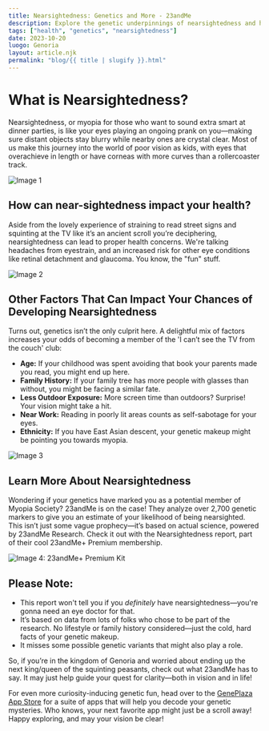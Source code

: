 ```yaml
---
title: Nearsightedness: Genetics and More - 23andMe
description: Explore the genetic underpinnings of nearsightedness and how the 23andMe app can help you understand your visual destiny!
tags: ["health", "genetics", "nearsightedness"]
date: 2023-10-20
luogo: Genoria
layout: article.njk
permalink: "blog/{{ title | slugify }}.html"
---
```


# What is Nearsightedness?

Nearsightedness, or myopia for those who want to sound extra smart at dinner parties, is like your eyes playing an ongoing prank on you—making sure distant objects stay blurry while nearby ones are crystal clear. Most of us make this journey into the world of poor vision as kids, with eyes that overachieve in length or have corneas with more curves than a rollercoaster track.

![Image 1](https://pub-prd-seohub-us-west-2.s3.us-west-2.amazonaws.com/wp-content/uploads/sites/2/2022/03/Typical-Vision-vs-Nearsightedness-Diagram.png)

## How can near-sightedness impact your health?

Aside from the lovely experience of straining to read street signs and squinting at the TV like it’s an ancient scroll you’re deciphering, nearsightedness can lead to proper health concerns. We're talking headaches from eyestrain, and an increased risk for other eye conditions like retinal detachment and glaucoma. You know, the "fun" stuff.

![Image 2](https://pub-prd-seohub-us-west-2.s3.us-west-2.amazonaws.com/wp-content/uploads/sites/2/2022/03/retinal-detachment-glaucoma-cataracts-diagram.png)

## Other Factors That Can Impact Your Chances of Developing Nearsightedness

Turns out, genetics isn’t the only culprit here. A delightful mix of factors increases your odds of becoming a member of the 'I can’t see the TV from the couch' club:

- **Age:** If your childhood was spent avoiding that book your parents made you read, you might end up here.
- **Family History:** If your family tree has more people with glasses than without, you might be facing a similar fate.
- **Less Outdoor Exposure:** More screen time than outdoors? Surprise! Your vision might take a hit.
- **Near Work:** Reading in poorly lit areas counts as self-sabotage for your eyes.
- **Ethnicity:** If you have East Asian descent, your genetic makeup might be pointing you towards myopia.

![Image 3](https://pub-prd-seohub-us-west-2.s3.us-west-2.amazonaws.com/wp-content/uploads/sites/2/2022/03/factors-that-influence-nearsightedness-194x300.png)

## Learn More About Nearsightedness

Wondering if your genetics have marked you as a potential member of Myopia Society? 23andMe is on the case! They analyze over 2,700 genetic markers to give you an estimate of your likelihood of being nearsighted. This isn’t just some vague prophecy—it’s based on actual science, powered by 23andMe Research. Check it out with the Nearsightedness report, part of their cool 23andMe+ Premium membership.

![Image 4: 23andMe+ Premium Kit](https://www.23andme.com/uploads/sites/2/20240109213029/Premium.jpg)

## Please Note:

- This report won't tell you if you *definitely* have nearsightedness—you're gonna need an eye doctor for that.
- It’s based on data from lots of folks who chose to be part of the research. No lifestyle or family history considered—just the cold, hard facts of your genetic makeup.
- It misses some possible genetic variants that might also play a role.

So, if you’re in the kingdom of Genoria and worried about ending up the next king/queen of the squinting peasants, check out what 23andMe has to say. It may just help guide your quest for clarity—both in vision and in life!

For even more curiosity-inducing genetic fun, head over to the [GenePlaza App Store](https://www.GenePlaza.com/app-store) for a suite of apps that will help you decode your genetic mysteries. Who knows, your next favorite app might just be a scroll away! Happy exploring, and may your vision be clear!
